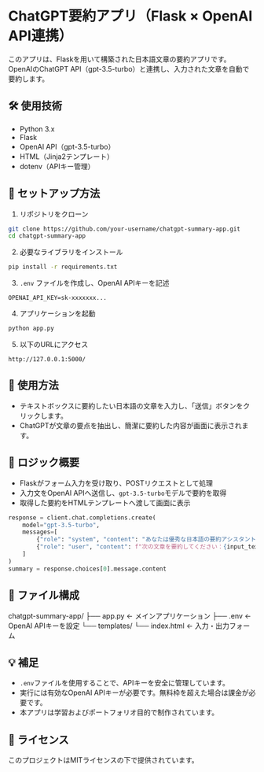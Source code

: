 # ChatGPT要約アプリ（Flask × OpenAI API連携）

このアプリは、Flaskを用いて構築された日本語文章の要約アプリです。
OpenAIのChatGPT API（gpt-3.5-turbo）と連携し、入力された文章を自動で要約します。

## 🛠 使用技術

- Python 3.x
- Flask
- OpenAI API（gpt-3.5-turbo）
- HTML（Jinja2テンプレート）
- dotenv（APIキー管理）

## 🔧 セットアップ方法

1. リポジトリをクローン

```bash
git clone https://github.com/your-username/chatgpt-summary-app.git
cd chatgpt-summary-app
```

2. 必要なライブラリをインストール

```bash
pip install -r requirements.txt
```

3. `.env` ファイルを作成し、OpenAI APIキーを記述

```
OPENAI_API_KEY=sk-xxxxxxx...
```

4. アプリケーションを起動

```bash
python app.py
```

5. 以下のURLにアクセス

```
http://127.0.0.1:5000/
```

## 📄 使用方法

- テキストボックスに要約したい日本語の文章を入力し、「送信」ボタンをクリックします。
- ChatGPTが文章の要点を抽出し、簡潔に要約した内容が画面に表示されます。

## 🧠 ロジック概要

- Flaskがフォーム入力を受け取り、POSTリクエストとして処理
- 入力文をOpenAI APIへ送信し、`gpt-3.5-turbo`モデルで要約を取得
- 取得した要約をHTMLテンプレートへ渡して画面に表示

```python
response = client.chat.completions.create(
    model="gpt-3.5-turbo",
    messages=[
        {"role": "system", "content": "あなたは優秀な日本語の要約アシスタントです。"},
        {"role": "user", "content": f"次の文章を要約してください：{input_text}"}
    ]
)
summary = response.choices[0].message.content
```

## 📁 ファイル構成

chatgpt-summary-app/
├── app.py  ← メインアプリケーション
├── .env    ← OpenAI APIキーを設定
└── templates/
    └── index.html  ← 入力・出力フォーム

## 💡 補足

- `.env`ファイルを使用することで、APIキーを安全に管理しています。
- 実行には有効なOpenAI APIキーが必要です。無料枠を超えた場合は課金が必要です。
- 本アプリは学習およびポートフォリオ目的で制作されています。

## 📜 ライセンス

このプロジェクトはMITライセンスの下で提供されています。


